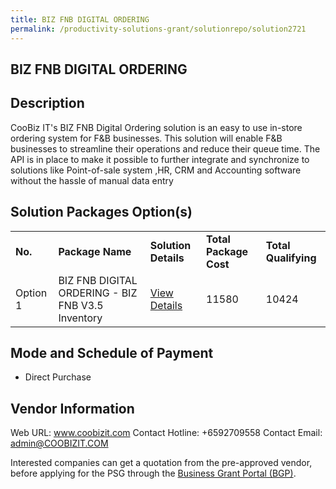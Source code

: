 ```yaml
---
title: BIZ FNB DIGITAL ORDERING
permalink: /productivity-solutions-grant/solutionrepo/solution2721
---
```


## BIZ FNB DIGITAL ORDERING

## Description

CooBiz IT's BIZ FNB Digital Ordering solution is an easy to use in-store ordering system for F&B businesses.  This solution will enable F&B businesses to streamline their operations and reduce their queue time. The API is in place to make it possible to further integrate and synchronize to solutions like Point-of-sale system ,HR, CRM and Accounting software without the hassle of manual data entry

## Solution Packages Option(s)

<table>
<tr>
<td><b>No.</b></td>
<td><b>Package Name</b></td>
<td><b>Solution Details</b></td>
<td><b>Total Package Cost</b></td>
<td><b>Total Qualifying</b></td>
</tr>
<tr>
<td>Option 1</td>
<td>BIZ FNB DIGITAL ORDERING - BIZ FNB V3.5 Inventory</td>
<td><a href='https://www.gobusiness.gov.sg/images/psg/Coobiz_Biz_Fnb_20210467_Desensitised_Annex_3_Part_1.pdf'>View Details</a></td>
<td>11580</td>
<td>10424</td>
</tr>
</table>

## Mode and Schedule of Payment

 - Direct Purchase

## Vendor Information

 Web URL: www.coobizit.com 
Contact Hotline: +6592709558 
Contact Email: admin@COOBIZIT.COM 


Interested companies can get a quotation from the pre-approved vendor, before applying for the PSG through the <a href='https://www.businessgrants.gov.sg/'>Business Grant Portal (BGP)</a>.
<script src="/jquery/resize-tables.js"></script>
